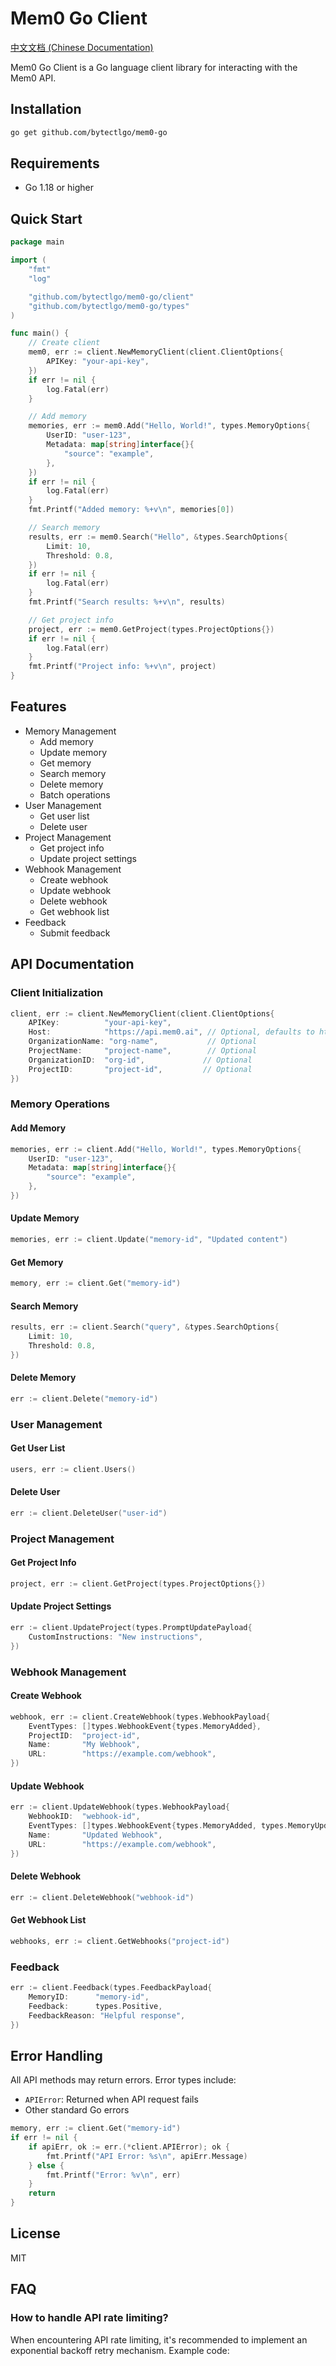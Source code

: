 # Mem0 Go Client

[中文文档 (Chinese Documentation)](README_ZH.md)

Mem0 Go Client is a Go language client library for interacting with the Mem0 API.

## Installation

```bash
go get github.com/bytectlgo/mem0-go
```

## Requirements

- Go 1.18 or higher

## Quick Start

```go
package main

import (
	"fmt"
	"log"

	"github.com/bytectlgo/mem0-go/client"
	"github.com/bytectlgo/mem0-go/types"
)

func main() {
	// Create client
	mem0, err := client.NewMemoryClient(client.ClientOptions{
		APIKey: "your-api-key",
	})
	if err != nil {
		log.Fatal(err)
	}

	// Add memory
	memories, err := mem0.Add("Hello, World!", types.MemoryOptions{
		UserID: "user-123",
		Metadata: map[string]interface{}{
			"source": "example",
		},
	})
	if err != nil {
		log.Fatal(err)
	}
	fmt.Printf("Added memory: %+v\n", memories[0])

	// Search memory
	results, err := mem0.Search("Hello", &types.SearchOptions{
		Limit: 10,
		Threshold: 0.8,
	})
	if err != nil {
		log.Fatal(err)
	}
	fmt.Printf("Search results: %+v\n", results)

	// Get project info
	project, err := mem0.GetProject(types.ProjectOptions{})
	if err != nil {
		log.Fatal(err)
	}
	fmt.Printf("Project info: %+v\n", project)
}
```

## Features

- Memory Management
  - Add memory
  - Update memory
  - Get memory
  - Search memory
  - Delete memory
  - Batch operations
- User Management
  - Get user list
  - Delete user
- Project Management
  - Get project info
  - Update project settings
- Webhook Management
  - Create webhook
  - Update webhook
  - Delete webhook
  - Get webhook list
- Feedback
  - Submit feedback

## API Documentation

### Client Initialization

```go
client, err := client.NewMemoryClient(client.ClientOptions{
	APIKey:          "your-api-key",
	Host:            "https://api.mem0.ai", // Optional, defaults to https://api.mem0.ai
	OrganizationName: "org-name",           // Optional
	ProjectName:     "project-name",        // Optional
	OrganizationID:  "org-id",             // Optional
	ProjectID:       "project-id",         // Optional
})
```

### Memory Operations

#### Add Memory

```go
memories, err := client.Add("Hello, World!", types.MemoryOptions{
	UserID: "user-123",
	Metadata: map[string]interface{}{
		"source": "example",
	},
})
```

#### Update Memory

```go
memories, err := client.Update("memory-id", "Updated content")
```

#### Get Memory

```go
memory, err := client.Get("memory-id")
```

#### Search Memory

```go
results, err := client.Search("query", &types.SearchOptions{
	Limit: 10,
	Threshold: 0.8,
})
```

#### Delete Memory

```go
err := client.Delete("memory-id")
```

### User Management

#### Get User List

```go
users, err := client.Users()
```

#### Delete User

```go
err := client.DeleteUser("user-id")
```

### Project Management

#### Get Project Info

```go
project, err := client.GetProject(types.ProjectOptions{})
```

#### Update Project Settings

```go
err := client.UpdateProject(types.PromptUpdatePayload{
	CustomInstructions: "New instructions",
})
```

### Webhook Management

#### Create Webhook

```go
webhook, err := client.CreateWebhook(types.WebhookPayload{
	EventTypes: []types.WebhookEvent{types.MemoryAdded},
	ProjectID:  "project-id",
	Name:       "My Webhook",
	URL:        "https://example.com/webhook",
})
```

#### Update Webhook

```go
err := client.UpdateWebhook(types.WebhookPayload{
	WebhookID:  "webhook-id",
	EventTypes: []types.WebhookEvent{types.MemoryAdded, types.MemoryUpdated},
	Name:       "Updated Webhook",
	URL:        "https://example.com/webhook",
})
```

#### Delete Webhook

```go
err := client.DeleteWebhook("webhook-id")
```

#### Get Webhook List

```go
webhooks, err := client.GetWebhooks("project-id")
```

### Feedback

```go
err := client.Feedback(types.FeedbackPayload{
	MemoryID:      "memory-id",
	Feedback:      types.Positive,
	FeedbackReason: "Helpful response",
})
```

## Error Handling

All API methods may return errors. Error types include:

- `APIError`: Returned when API request fails
- Other standard Go errors

```go
memory, err := client.Get("memory-id")
if err != nil {
	if apiErr, ok := err.(*client.APIError); ok {
		fmt.Printf("API Error: %s\n", apiErr.Message)
	} else {
		fmt.Printf("Error: %v\n", err)
	}
	return
}
```

## License

MIT

## FAQ

### How to handle API rate limiting?

When encountering API rate limiting, it's recommended to implement an exponential backoff retry mechanism. Example code:
